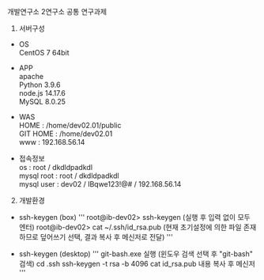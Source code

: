 개발연구소 2연구소 공통 연구과제

1. 서버구성
 - OS<br>
   CentOS 7 64bit

 - APP<br>
   apache<br>
   Python 3.9.6<br>
   node.js 14.17.6<br>
   MySQL 8.0.25

 - WAS<br>
   HOME : /home/dev02.01/public<br>
   GIT HOME : /home/dev02.01<br>
   www : 192.168.56.14

 - 접속정보<br>
   os : root / dkdldpadkdl<br>
   mysql root : root / dkdldpadkdl<br>
   mysql user : dev02 / IBqwe123!@# / 192.168.56.14

2. 개발환경
 - ssh-keygen (box)
   '''
   root@ib-dev02> ssh-keygen (실행 후 입력 없이 모두 엔터)
   root@ib-dev02> cat ~/.ssh/id_rsa.pub (현재 초기설정에 의한 파일 존재하므로 덮어쓰기 선택, 결과 복사 후 메신저로 전달)
   '''

 - ssh-keygen (desktop)
   '''
   git-bash.exe 실행 (윈도우 검색 선택 후 "git-bash" 검색)
   cd .ssh
   ssh-keygen -t rsa -b 4096
   cat id_rsa.pub
   내용 복사 후 메신저
   '''
